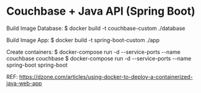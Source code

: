 # Couchbase + Java API (Spring Boot)

Build Image Database: 
$ docker build -t couchbase-custom ./database

Build Image App: 
$ docker build -t spring-boot-custom ./app

Create containers:
$ docker-compose run -d --service-ports --name couchbase couchbase
$ docker-compose run -d --service-ports --name spring-boot spring-boot

REF: https://dzone.com/articles/using-docker-to-deploy-a-containerized-java-web-app

